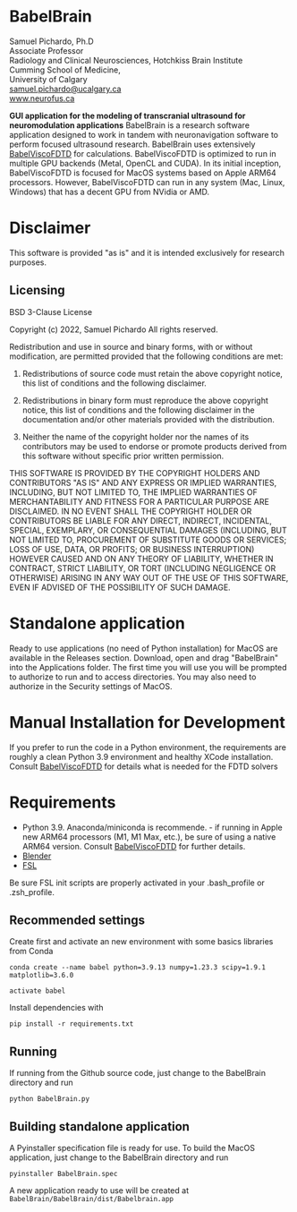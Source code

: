BabelBrain
=============
Samuel Pichardo, Ph.D  
Associate Professor  
Radiology and Clinical Neurosciences, Hotchkiss Brain Institute  
Cumming School of Medicine,  
University of Calgary   
samuel.pichardo@ucalgary.ca  
www.neurofus.ca

**GUI application for the modeling of transcranial ultrasound for neuromodulation applications**
BabelBrain is a research software application designed to work in tandem with neuronavigation software to perform focused ultrasound research. BabelBrain uses extensively [BabelViscoFDTD](https://github.com/ProteusMRIgHIFU/BabelViscoFDTD) for calculations. BabelViscoFDTD is optimized to run in multiple GPU backends (Metal, OpenCL and CUDA). In its initial inception, BabelViscoFDTD is focused for MacOS systems based on Apple ARM64 processors. However, BabelViscoFDTD can run in any system (Mac, Linux, Windows) that has a decent GPU from NVidia or AMD. 

# Disclaimer
This software is provided "as is" and it is intended exclusively for research purposes.

## Licensing
BSD 3-Clause License

Copyright (c) 2022, Samuel Pichardo
All rights reserved.

Redistribution and use in source and binary forms, with or without
modification, are permitted provided that the following conditions are met:

1. Redistributions of source code must retain the above copyright notice, this
   list of conditions and the following disclaimer.

2. Redistributions in binary form must reproduce the above copyright notice,
   this list of conditions and the following disclaimer in the documentation
   and/or other materials provided with the distribution.

3. Neither the name of the copyright holder nor the names of its
   contributors may be used to endorse or promote products derived from
   this software without specific prior written permission.

THIS SOFTWARE IS PROVIDED BY THE COPYRIGHT HOLDERS AND CONTRIBUTORS "AS IS"
AND ANY EXPRESS OR IMPLIED WARRANTIES, INCLUDING, BUT NOT LIMITED TO, THE
IMPLIED WARRANTIES OF MERCHANTABILITY AND FITNESS FOR A PARTICULAR PURPOSE ARE
DISCLAIMED. IN NO EVENT SHALL THE COPYRIGHT HOLDER OR CONTRIBUTORS BE LIABLE
FOR ANY DIRECT, INDIRECT, INCIDENTAL, SPECIAL, EXEMPLARY, OR CONSEQUENTIAL
DAMAGES (INCLUDING, BUT NOT LIMITED TO, PROCUREMENT OF SUBSTITUTE GOODS OR
SERVICES; LOSS OF USE, DATA, OR PROFITS; OR BUSINESS INTERRUPTION) HOWEVER
CAUSED AND ON ANY THEORY OF LIABILITY, WHETHER IN CONTRACT, STRICT LIABILITY,
OR TORT (INCLUDING NEGLIGENCE OR OTHERWISE) ARISING IN ANY WAY OUT OF THE USE
OF THIS SOFTWARE, EVEN IF ADVISED OF THE POSSIBILITY OF SUCH DAMAGE.

# Standalone application
Ready to use applications (no need of Python installation) for MacOS are available in the Releases section. Download, open and drag "BabelBrain" into the Applications folder. The first time you will use you will be prompted  to authorize to run and to access directories. You may also need to authorize in the Security settings of MacOS.

# Manual Installation for Development 
If you prefer to run the code in a Python environment, the requirements are roughly a clean Python 3.9 environment and healthy XCode installation. Consult [BabelViscoFDTD](https://github.com/ProteusMRIgHIFU/BabelViscoFDTD) for details what is needed for the FDTD solvers
# Requirements
* Python 3.9. Anaconda/miniconda is recommende. - if running in Apple new ARM64 processors (M1, M1 Max, etc.), be sure of using a native ARM64 version. Consult [BabelViscoFDTD](https://github.com/ProteusMRIgHIFU/BabelViscoFDTD) for further details.
* [Blender](www.blender.org)
* [FSL](https://fsl.fmrib.ox.ac.uk/fsl/fslwiki) 


Be sure FSL init scripts are properly activated in your .bash_profile or .zsh_profile.

## Recommended settings
Create first and activate an new environment with some basics libraries from Conda

  `conda create --name babel python=3.9.13 numpy=1.23.3 scipy=1.9.1 matplotlib=3.6.0`

  `activate babel`

Install dependencies with 

`pip install -r requirements.txt`

## Running
If running from the Github source code, just change to the BabelBrain directory and run

`python BabelBrain.py`

## Building standalone application
A Pyinstaller specification file is ready for use. To build the MacOS application, just change to the BabelBrain directory and run

`pyinstaller BabelBrain.spec`

A new application ready to use will be created at `BabelBrain/BabelBrain/dist/Babelbrain.app`
